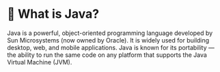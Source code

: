 <h1>🧠 What is Java?</h1>

Java is a powerful, object-oriented programming language developed by Sun Microsystems (now owned by Oracle). It is widely used for building desktop, web, and mobile applications.
Java is known for its portability — the ability to run the same code on any platform that supports the Java Virtual Machine (JVM).